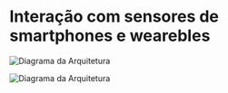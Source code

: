 # Interação com sensores de smartphones e wearebles

![Diagrama da Arquitetura](/image2/imagem1.png)

![Diagrama da Arquitetura](/image2/imagem2.png)
